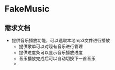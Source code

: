 # FakeMusic

## 需求文档

- 提供音乐播放功能，可以选取本地mp3文件进行播放
  - 提供歌单可以对现有音乐进行管理
  - 提供进度条可以显示音乐播放进度
  - 音乐播放完成后可以自动切换下一首音乐
  - 